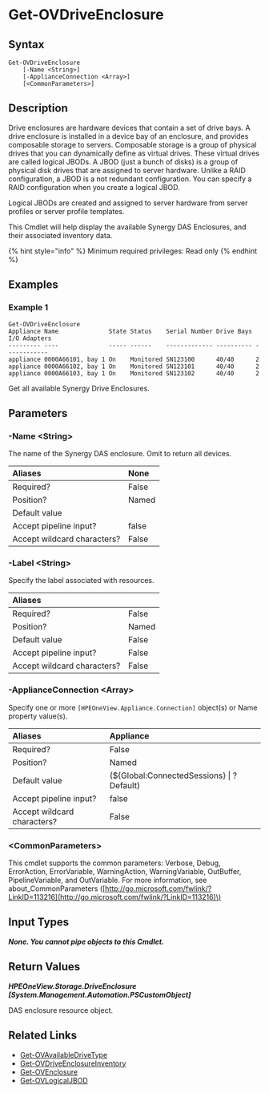 ﻿---
description: List Synergy DAS Enclosures.
---

# Get-OVDriveEnclosure

## Syntax

```text
Get-OVDriveEnclosure
    [-Name <String>]
    [-ApplianceConnection <Array>]
    [<CommonParameters>]
```

## Description

Drive enclosures are hardware devices that contain a set of drive bays. A drive enclosure is installed in a device bay of an enclosure, and provides composable storage to servers. Composable storage is a group of physical drives that you can dynamically define as virtual drives. These virtual drives are called logical JBODs. A JBOD (just a bunch of disks) is a group of physical disk drives that are assigned to server hardware. Unlike a RAID configuration, a JBOD is a not redundant configuration. You can specify a RAID configuration when you create a logical JBOD.

Logical JBODs are created and assigned to server hardware from server profiles or server profile templates.

This Cmdlet will help display the available  Synergy DAS Enclosures, and their associated inventory data.

{% hint style="info" %}
Minimum required privileges: Read only
{% endhint %}

## Examples

###  Example 1 

```text
Get-OVDriveEnclosure
Appliance Name              State Status    Serial Number Drive Bays I/O Adapters
--------- ----              ----- ------    ------------- ---------- ------------
appliance 0000A66101, bay 1 On    Monitored SN123100      40/40      2
appliance 0000A66102, bay 1 On    Monitored SN123101      40/40      2
appliance 0000A66103, bay 1 On    Monitored SN123102      40/40      2
```

Get all available Synergy Drive Enclosures.

## Parameters

### -Name &lt;String&gt;

The name of the Synergy DAS enclosure.  Omit to return all devices.

| Aliases | None |
| :--- | :--- |
| Required? | False |
| Position? | Named |
| Default value |  |
| Accept pipeline input? | false |
| Accept wildcard characters? | False |

### -Label &lt;String&gt;

Specify the label associated with resources.

| Aliases |  |
| :--- | :--- |
| Required? | False |
| Position? | Named |
| Default value | False |
| Accept pipeline input? | False |
| Accept wildcard characters? | False |

### -ApplianceConnection &lt;Array&gt;

Specify one or more `[HPEOneView.Appliance.Connection]` object(s) or Name property value(s).

| Aliases | Appliance |
| :--- | :--- |
| Required? | False |
| Position? | Named |
| Default value | (${Global:ConnectedSessions} &vert; ? Default) |
| Accept pipeline input? | false |
| Accept wildcard characters? | False |

### &lt;CommonParameters&gt;

This cmdlet supports the common parameters: Verbose, Debug, ErrorAction, ErrorVariable, WarningAction, WarningVariable, OutBuffer, PipelineVariable, and OutVariable. For more information, see about\_CommonParameters \([http://go.microsoft.com/fwlink/?LinkID=113216](http://go.microsoft.com/fwlink/?LinkID=113216)\)

## Input Types

_**None.  You cannot pipe objects to this Cmdlet.**_

## Return Values

_**HPEOneView.Storage.DriveEnclosure [System.Management.Automation.PSCustomObject]**_

DAS enclosure resource object.

## Related Links

* [Get-OVAvailableDriveType](get-ovavailabledrivetype.md)
* [Get-OVDriveEnclosureInventory](get-ovdriveenclosureinventory.md)
* [Get-OVEnclosure](../servers/get-ovenclosure.md)
* [Get-OVLogicalJBOD](get-ovlogicaljbod.md)
